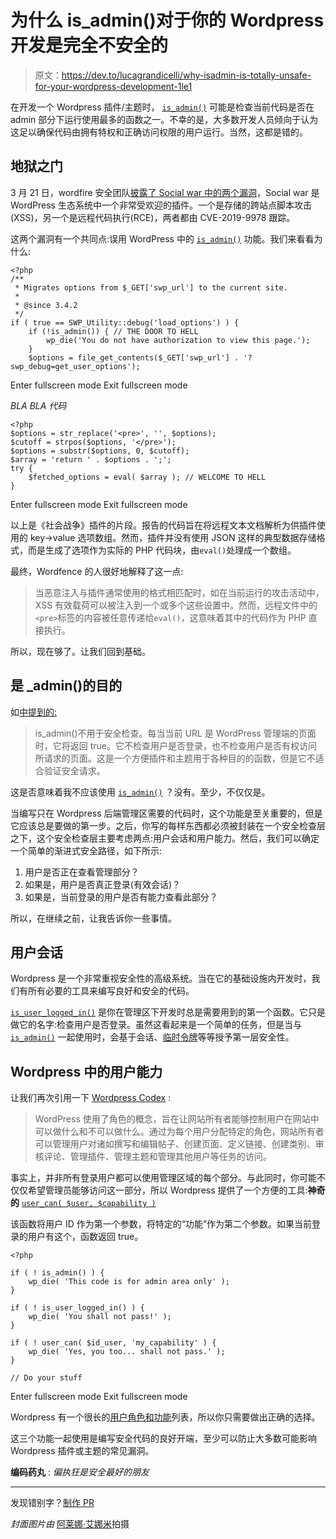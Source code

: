 # 为什么 is_admin()对于你的 Wordpress 开发是完全不安全的

> 原文：<https://dev.to/lucagrandicelli/why-isadmin-is-totally-unsafe-for-your-wordpress-development-1le1>

在开发一个 Wordpress 插件/主题时， [`is_admin()`](https://codex.wordpress.org/Function_Reference/is_admin) 可能是检查当前代码是否在 admin 部分下运行使用最多的函数之一。不幸的是，大多数开发人员倾向于认为这足以确保代码由拥有特权和正确访问权限的用户运行。当然，这都是错的。

## 地狱之门

3 月 21 日，wordfire 安全团队[披露了 Social war 中的两个漏洞](https://www.wordfence.com/blog/2019/03/recent-social-warfare-vulnerability-allowed-remote-code-execution/)，Social war 是 WordPress 生态系统中一个非常受欢迎的插件。一个是存储的跨站点脚本攻击(XSS)，另一个是远程代码执行(RCE)，两者都由 CVE-2019-9978 跟踪。

这两个漏洞有一个共同点:误用 WordPress 中的 [`is_admin()`](https://codex.wordpress.org/Function_Reference/is_admin) 功能。我们来看看为什么:

```
<?php
/**
 * Migrates options from $_GET['swp_url'] to the current site.
 *
 * @since 3.4.2
 */
if ( true == SWP_Utility::debug('load_options') ) {
    if (!is_admin()) { // THE DOOR TO HELL
        wp_die('You do not have authorization to view this page.');
    }
    $options = file_get_contents($_GET['swp_url'] . '?swp_debug=get_user_options'); 
```

Enter fullscreen mode Exit fullscreen mode

*BLA BLA 代码*

```
<?php
$options = str_replace('<pre>', '', $options);
$cutoff = strpos($options, '</pre>');
$options = substr($options, 0, $cutoff);
$array = 'return ' . $options . ';';
try {
    $fetched_options = eval( $array ); // WELCOME TO HELL
} 
```

Enter fullscreen mode Exit fullscreen mode

以上是《社会战争》插件的片段。报告的代码旨在将远程文本文档解析为供插件使用的 key->value 选项数组。然而，插件并没有使用 JSON 这样的典型数据存储格式，而是生成了选项作为实际的 PHP 代码块，由`eval()`处理成一个数组。

最终，Wordfence 的人很好地解释了这一点:

> 当恶意注入与插件通常使用的格式相匹配时，如在当前运行的攻击活动中，XSS 有效载荷可以被注入到一个或多个这些设置中。然而，远程文件中的`<pre>`标签的内容被任意传递给`eval()`，这意味着其中的代码作为 PHP 直接执行。

所以，现在够了。让我们回到基础。

## 是 _admin()的目的

如[中提到的:](https://codex.wordpress.org/Function_Reference/is_admin)

> is_admin()不用于安全检查。每当当前 URL 是 WordPress 管理端的页面时，它将返回 true。它不检查用户是否登录，也不检查用户是否有权访问所请求的页面。这是一个方便插件和主题用于各种目的的函数，但是它不适合验证安全请求。

这是否意味着我不应该使用 [`is_admin()`](https://codex.wordpress.org/Function_Reference/is_admin) ？没有。至少，不仅仅是。

当编写只在 Wordpress 后端管理区需要的代码时，这个功能是至关重要的，但是它应该总是要做的第一步。之后，你写的每样东西都必须被封装在一个安全检查层之下，这个安全检查层主要考虑两点:用户会话和用户能力。然后，我们可以确定一个简单的渐进式安全路径，如下所示:

1.  用户是否正在查看管理部分？
2.  如果是，用户是否真正登录(有效会话)？
3.  如果是，当前登录的用户是否有能力查看此部分？

所以，在继续之前，让我告诉你一些事情。

## 用户会话

Wordpress 是一个非常重视安全性的高级系统。当在它的基础设施内开发时，我们有所有必要的工具来编写良好和安全的代码。

[`is_user_logged_in()`](https://developer.wordpress.org/reference/functions/is_user_logged_in/) 是你在管理区下开发时总是需要用到的第一个函数。它只是做它的名字:检查用户是否登录。虽然这看起来是一个简单的任务，但是当与 [`is_admin()`](https://codex.wordpress.org/Function_Reference/is_admin) 一起使用时，会基于会话、[临时令牌](https://codex.wordpress.org/WordPress_Nonces)等等授予第一层安全性。

## Wordpress 中的用户能力

让我们再次引用一下 [Wordpress Codex](https://codex.wordpress.org/Roles_and_Capabilities) :

> WordPress 使用了角色的概念，旨在让网站所有者能够控制用户在网站中可以做什么和不可以做什么。通过为每个用户分配特定的角色，网站所有者可以管理用户对诸如撰写和编辑帖子、创建页面、定义链接、创建类别、审核评论、管理插件、管理主题和管理其他用户等任务的访问。

事实上，并非所有登录用户都可以使用管理区域的每个部分。与此同时，你可能不仅仅希望管理员能够访问这一部分，所以 Wordpress 提供了一个方便的工具:**神奇的** [`user_can( $user, $capability )`](https://codex.wordpress.org/Function_Reference/user_can)

该函数将用户 ID 作为第一个参数，将特定的“功能”作为第二个参数。如果当前登录的用户有这个，函数返回 true。

```
<?php

if ( ! is_admin() ) {
    wp_die( 'This code is for admin area only' );
}

if ( ! is_user_logged_in() ) {
    wp_die( 'You shall not pass!' );
}

if ( ! user_can( $id_user, 'my_capability' ) {
    wp_die( 'Yes, you too... shall not pass.' );
}

// Do your stuff 
```

Enter fullscreen mode Exit fullscreen mode

Wordpress 有一个很长的[用户角色和功能](https://codex.wordpress.org/Roles_and_Capabilities)列表，所以你只需要做出正确的选择。

这三个功能一起使用是编写安全代码的良好开端，至少可以防止大多数可能影响 Wordpress 插件或主题的常见漏洞。

**编码药丸** : *偏执狂是安全最好的朋友*

* * *

发现错别字？[制作 PR](https://github.com/lucagrandicelli/blog/tree/master/wordpress/02-why-is_admin()-is-totally-unsafe-for-you-wordpress-development)

*封面图片由* [阿莱娜·艾娜米](https://www.artstation.com/aenamiart)拍摄